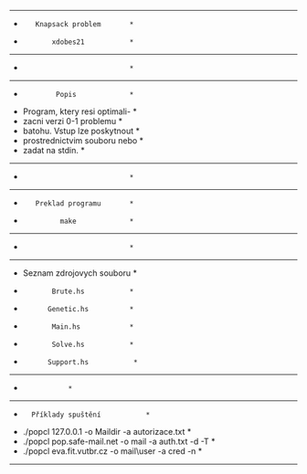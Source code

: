 *********************************
*        Knapsack problem       *
*            xdobes21           *
*********************************
*                               *
*********************************
*             Popis             *
* Program, ktery resi optimali- *
* zacni verzi 0-1 problemu      *
* batohu. Vstup lze poskytnout  *
* prostrednictvim souboru nebo  *
* zadat na stdin.               *
*********************************
*                               *
*********************************
*        Preklad programu       *
*              make             *
*********************************
*                               *
*********************************
*   Seznam zdrojovych souboru   *
*            Brute.hs           *
*           Genetic.hs          *
*            Main.hs            *
*            Solve.hs           *
*           Support.hs           *  
*********************************
*				 *
*******************************************************
*		Příklady spuštění	 		*
* ./popcl 127.0.0.1 -o Maildir -a autorizace.txt	*
* ./popcl pop.safe-mail.net -o mail -a auth.txt -d -T *
* ./popcl eva.fit.vutbr.cz -o mail\user -a cred -n	*
*******************************************************